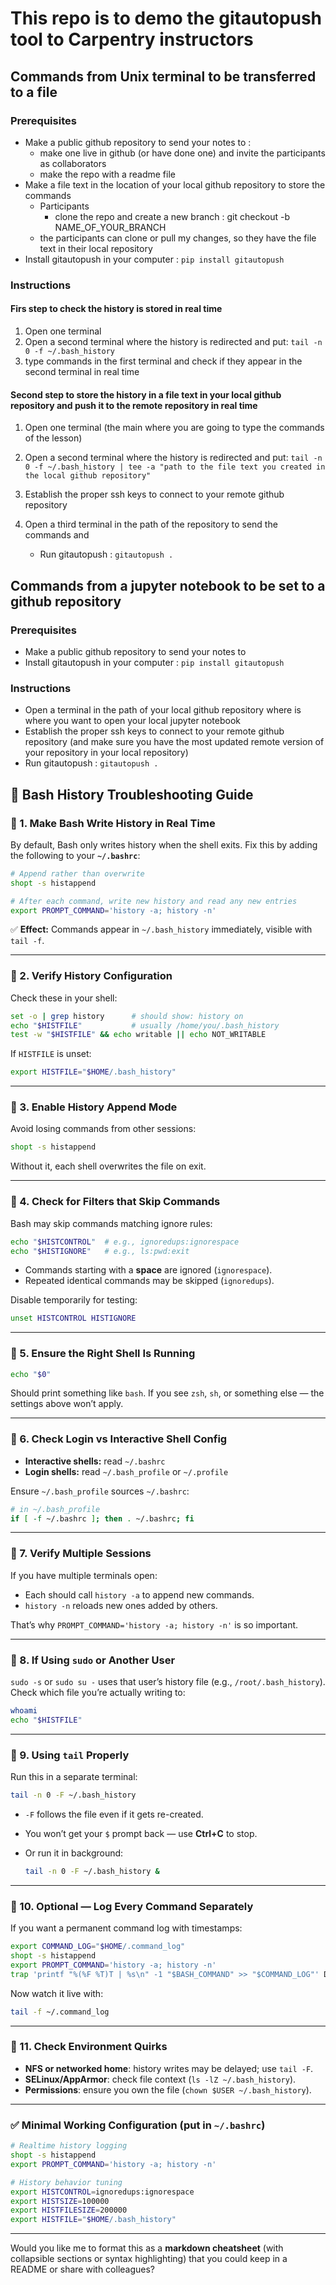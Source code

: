 # This repo is to demo the gitautopush tool to Carpentry instructors 

## Commands from Unix terminal to be transferred to a file

### Prerequisites
- Make a public github repository to send your notes to : 
    - make one live in github (or have done one) and invite the participants as collaborators
    - make the repo with a readme file 
- Make a file text in the location of your local github repository to store the commands   
    - Participants
        - clone the repo and create a new branch : git checkout -b NAME_OF_YOUR_BRANCH
    - the participants can clone or pull my changes, so they have the file text in their local repository
- Install gitautopush in your computer : `pip install gitautopush`

### Instructions

#### Firs step to check the history is stored in real time
1. Open one terminal 
2. Open a second terminal where the history is redirected and put: `tail -n 0 -f ~/.bash_history`
3. type commands in the first terminal and check if they appear in the second terminal in real time

#### Second step to store the history in a file text in your local github repository and push it to the remote repository in real time

1. Open one terminal (the main where you are going to type the commands of the lesson)
2. Open a second terminal where the history is redirected and put:
`tail -n 0 -f ~/.bash_history | tee -a "path to the file text you created in the local github repository"` 

3. Establish the proper ssh keys to connect to your remote github repository

4. Open a third terminal in the path of the repository to send the commands and
    - Run gitautopush : `gitautopush .`



## Commands from a jupyter notebook to be set to a github repository 

### Prerequisites
- Make a public github repository to send your notes to
- Install gitautopush in your computer : `pip install gitautopush`


### Instructions
- Open a terminal in the path of your local github repository where is where you want to open your local jupyter notebook 
- Establish the proper ssh keys to connect to your remote github repository (and make sure you have the most updated remote version of your repository in your local repository)
- Run gitautopush : `gitautopush .`

## 🧰 Bash History Troubleshooting Guide

### 🔹 1. Make Bash Write History in Real Time

By default, Bash only writes history when the shell exits.
Fix this by adding the following to your **`~/.bashrc`**:

```bash
# Append rather than overwrite
shopt -s histappend

# After each command, write new history and read any new entries
export PROMPT_COMMAND='history -a; history -n'
```

✅ **Effect:** Commands appear in `~/.bash_history` immediately, visible with `tail -f`.

---

### 🔹 2. Verify History Configuration

Check these in your shell:

```bash
set -o | grep history      # should show: history on
echo "$HISTFILE"           # usually /home/you/.bash_history
test -w "$HISTFILE" && echo writable || echo NOT_WRITABLE
```

If `HISTFILE` is unset:

```bash
export HISTFILE="$HOME/.bash_history"
```

---

### 🔹 3. Enable History Append Mode

Avoid losing commands from other sessions:

```bash
shopt -s histappend
```

Without it, each shell overwrites the file on exit.

---

### 🔹 4. Check for Filters that Skip Commands

Bash may skip commands matching ignore rules:

```bash
echo "$HISTCONTROL"  # e.g., ignoredups:ignorespace
echo "$HISTIGNORE"   # e.g., ls:pwd:exit
```

* Commands starting with a **space** are ignored (`ignorespace`).
* Repeated identical commands may be skipped (`ignoredups`).

Disable temporarily for testing:

```bash
unset HISTCONTROL HISTIGNORE
```

---

### 🔹 5. Ensure the Right Shell Is Running

```bash
echo "$0"
```

Should print something like `bash`.
If you see `zsh`, `sh`, or something else — the settings above won’t apply.

---

### 🔹 6. Check Login vs Interactive Shell Config

* **Interactive shells:** read `~/.bashrc`
* **Login shells:** read `~/.bash_profile` or `~/.profile`

Ensure `~/.bash_profile` sources `~/.bashrc`:

```bash
# in ~/.bash_profile
if [ -f ~/.bashrc ]; then . ~/.bashrc; fi
```

---

### 🔹 7. Verify Multiple Sessions

If you have multiple terminals open:

* Each should call `history -a` to append new commands.
* `history -n` reloads new ones added by others.

That’s why `PROMPT_COMMAND='history -a; history -n'` is so important.

---

### 🔹 8. If Using `sudo` or Another User

`sudo -s` or `sudo su -` uses that user’s history file (e.g., `/root/.bash_history`).
Check which file you’re actually writing to:

```bash
whoami
echo "$HISTFILE"
```

---

### 🔹 9. Using `tail` Properly

Run this in a separate terminal:

```bash
tail -n 0 -F ~/.bash_history
```

* `-F` follows the file even if it gets re-created.
* You won’t get your `$` prompt back — use **Ctrl+C** to stop.
* Or run it in background:

  ```bash
  tail -n 0 -F ~/.bash_history &
  ```

---

### 🔹 10. Optional — Log Every Command Separately

If you want a permanent command log with timestamps:

```bash
export COMMAND_LOG="$HOME/.command_log"
shopt -s histappend
export PROMPT_COMMAND='history -a; history -n'
trap 'printf "%(%F %T)T | %s\n" -1 "$BASH_COMMAND" >> "$COMMAND_LOG"' DEBUG
```

Now watch it live with:

```bash
tail -f ~/.command_log
```

---

### 🔹 11. Check Environment Quirks

* **NFS or networked home**: history writes may be delayed; use `tail -F`.
* **SELinux/AppArmor**: check file context (`ls -lZ ~/.bash_history`).
* **Permissions**: ensure you own the file (`chown $USER ~/.bash_history`).

---

### ✅ Minimal Working Configuration (put in `~/.bashrc`)

```bash
# Realtime history logging
shopt -s histappend
export PROMPT_COMMAND='history -a; history -n'

# History behavior tuning
export HISTCONTROL=ignoredups:ignorespace
export HISTSIZE=100000
export HISTFILESIZE=200000
export HISTFILE="$HOME/.bash_history"
```

---

Would you like me to format this as a **markdown cheatsheet** (with collapsible sections or syntax highlighting) that you could keep in a README or share with colleagues?

